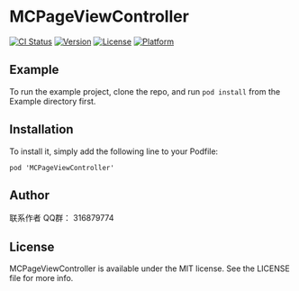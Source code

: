 # MCPageViewController

[![CI Status](https://img.shields.io/travis/562863544@qq.com/MCPageViewController.svg?style=flat)](https://travis-ci.org/562863544@qq.com/MCPageViewController)
[![Version](https://img.shields.io/cocoapods/v/MCPageViewController.svg?style=flat)](https://cocoapods.org/pods/MCPageViewController)
[![License](https://img.shields.io/cocoapods/l/MCPageViewController.svg?style=flat)](https://cocoapods.org/pods/MCPageViewController)
[![Platform](https://img.shields.io/cocoapods/p/MCPageViewController.svg?style=flat)](https://cocoapods.org/pods/MCPageViewController)

## Example

To run the example project, clone the repo, and run `pod install` from the Example directory first.

## Installation

To install it, simply add the following line to your Podfile:

```
pod 'MCPageViewController'
```

## Author

联系作者 QQ群： 316879774

## License

MCPageViewController is available under the MIT license. See the LICENSE file for more info.
